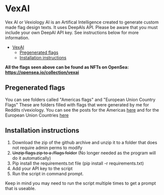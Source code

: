 # VexAI
Vex AI or Vexiology AI is an Artifical Intelligence created to generate custom made flag design texts. It uses DeepAIs API. Please be aware that you must include your own DeepAI API key. See instructions below for more information. 

- [VexAI](#vexai)
  * [Pregenerated flags](#pregenerated-flags)
  * [Installation instructions](#installation-instructions)

__All the flags seen above can be found as NFTs on OpenSea: https://opensea.io/collection/vexai__

## Pregenerated flags
You can see folders called "Americas flags" and "European Union Country Flags" These are folders filled with flags that were generated by me for Reddits r/vexiology. You can see the posts for the Americas [here](https://www.reddit.com/r/vexillology/comments/qt1li5/ai_generated_flags_of_countries_in_the_americas/?utm_source=share&utm_medium=web2x&context=3) and for the European Union Countries [here](https://www.reddit.com/r/vexillology/comments/qpclv3/eu_countries_flags_generated_by_an_ai/?utm_source=share&utm_medium=web2x&context=3)

## Installation instructions
1. Download the zip of the github archive and unzip it to a folder that does not require admin perms to modify
2. ~~Unzip flags.zip to a /flags folder~~ (No longer needed as the program will do it automatically)
3. Pip install the requirements.txt file (pip install -r requirements.txt)
4. Add your API key to the script 
5. Run the script in command prompt. 

Keep in mind you may need to run the script multiple times to get a prompt that is useable. 
